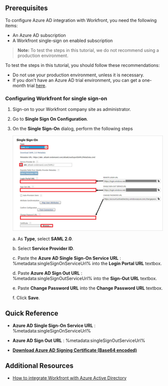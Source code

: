 ## Prerequisites

To configure Azure AD integration with Workfront, you need the following items:

- An Azure AD subscription
- A Workfront single-sign on enabled subscription

> **Note:**
> To test the steps in this tutorial, we do not recommend using a production environment.

To test the steps in this tutorial, you should follow these recommendations:

- Do not use your production environment, unless it is necessary.
- If you don't have an Azure AD trial environment, you can get a one-month trial [here](https://azure.microsoft.com/pricing/free-trial/).

### Configuring Workfront for single sign-on

1. Sign-on to your Workfront company site as administrator.

2. Go to **Single Sign On Configuration**.

3. On the **Single Sign-On** dialog, perform the following steps
	
	![Configure Single Sign-On](./media/tutorial_attask_06.png) 
   
    a. As **Type**, select **SAML 2.0**.
   
    b. Select **Service Provider ID**.
   
    c. Paste the **Azure AD Single Sign-On Service URL** : %metadata:singleSignOnServiceUrl% into the **Login Portal URL** textbox.
   
    d. Paste **Azure AD Sign Out URL** : %metadata:singleSignOutServiceUrl% into the **Sign-Out URL** textbox.
   
    e. Paste **Change Password URL** into the **Change Password URL** textbox.
   
    f. Click **Save**.

## Quick Reference

* **Azure AD Single Sign-On Service URL** : %metadata:singleSignOnServiceUrl%

* **Azure AD Sign Out URL** : %metadata:singleSignOutServiceUrl%

* **[Download Azure AD Signing Certificate (Base64 encoded)](%metadata:certificateDownloadBase64Url%)**

## Additional Resources

* [How to integrate Workfront with Azure Active Directory](https://docs.microsoft.com/azure/active-directory/active-directory-saas-attask-tutorial)
